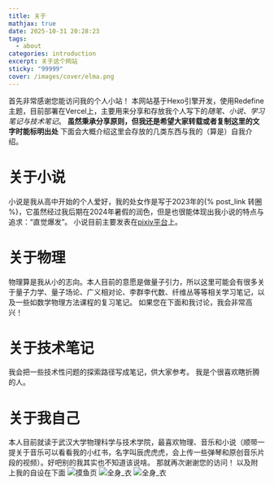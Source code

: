 ```yaml
---
title: 关于
mathjax: true
date: 2025-10-31 20:28:23
tags:
  - about
categories: introduction
excerpt: 关于这个网站
sticky: "99999"
cover: /images/cover/elma.png
---
```

首先非常感谢您能访问我的个人小站！
本网站基于Hexo引擎开发，使用Redefine主题，目前部署在Vercel上，主要用来分享和存放我个人写下的*随笔、小说、学习笔记与技术笔记*。
**虽然秉承分享原则，但我还是希望大家转载或者复制这里的文字时能标明出处**
下面会大概介绍这里会存放的几类东西与我的（算是）自我介绍。
# 关于小说 #
小说是我从高中开始的个人爱好，我的处女作是写于2023年的{% post_link 转圈 %}，它虽然经过我后期在2024年暑假的润色，但是也很能体现出我小说的特点与追求：“直觉爆发”。
小说目前主要发表在[pixiv平台](https://www.pixiv.net/users/79490957)上。
# 关于物理 #
物理算是我从小的志向。本人目前的意愿是做量子引力，所以这里可能会有很多关于量子力学、量子场论、广义相对论、李群李代数、纤维丛等等相关学习笔记，以及一些如数学物理方法课程的复习笔记。
如果您在下面和我讨论，我会非常高兴！
# 关于技术笔记 #
我会把一些技术性问题的探索路径写成笔记，供大家参考。
我是个很喜欢瞎折腾的人。
# 关于我自己 #
本人目前就读于武汉大学物理科学与技术学院，最喜欢物理、音乐和小说（顺带一提关于音乐可以看看我的小红书，名字叫辰虎虎虎，会上传一些弹琴和原创音乐片段的视频）。好吧别的我其实也不知道该说啥。
那就再次谢谢您的访问！
以及附上我的自设在下面
![摸鱼页](/images/insert/摸鱼页.png)
![全身_衣](/images/insert/全身_衣.png)
![全身_衣](/images/insert/全身_半裸.png)
